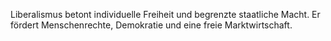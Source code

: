 Liberalismus betont individuelle Freiheit und begrenzte staatliche Macht. Er fördert Menschenrechte, Demokratie und eine freie Marktwirtschaft.